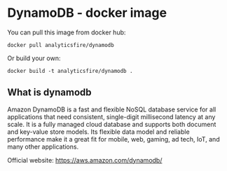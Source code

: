 # DynamoDB - docker image

You can pull this image from docker hub:

```
docker pull analyticsfire/dynamodb
```

Or build your own:

```
docker build -t analyticsfire/dynamodb .
```

## What is dynamodb

Amazon DynamoDB is a fast and flexible NoSQL database service for all applications that need consistent, single-digit millisecond latency at any scale. It is a fully managed cloud database and supports both document and key-value store models. Its flexible data model and reliable performance make it a great fit for mobile, web, gaming, ad tech, IoT, and many other applications.

Official website: https://aws.amazon.com/dynamodb/

